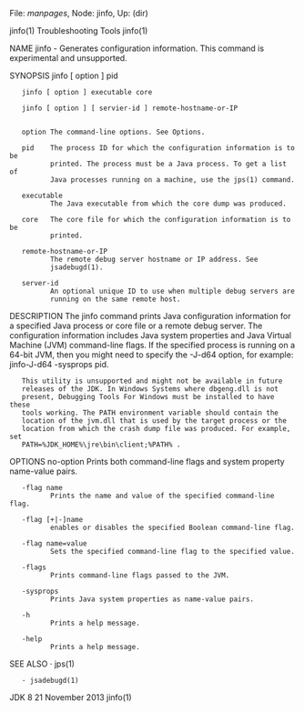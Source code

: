 File: *manpages*,  Node: jinfo,  Up: (dir)

jinfo(1)                     Troubleshooting Tools                    jinfo(1)



NAME
       jinfo - Generates configuration information. This command is
       experimental and unsupported.

SYNOPSIS
       jinfo [ option ] pid

       jinfo [ option ] executable core

       jinfo [ option ] [ servier-id ] remote-hostname-or-IP


       option The command-line options. See Options.

       pid    The process ID for which the configuration information is to be
              printed. The process must be a Java process. To get a list of
              Java processes running on a machine, use the jps(1) command.

       executable
              The Java executable from which the core dump was produced.

       core   The core file for which the configuration information is to be
              printed.

       remote-hostname-or-IP
              The remote debug server hostname or IP address. See
              jsadebugd(1).

       server-id
              An optional unique ID to use when multiple debug servers are
              running on the same remote host.

DESCRIPTION
       The jinfo command prints Java configuration information for a specified
       Java process or core file or a remote debug server. The configuration
       information includes Java system properties and Java Virtual Machine
       (JVM) command-line flags. If the specified process is running on a
       64-bit JVM, then you might need to specify the -J-d64 option, for
       example: jinfo-J-d64 -sysprops pid.

       This utility is unsupported and might not be available in future
       releases of the JDK. In Windows Systems where dbgeng.dll is not
       present, Debugging Tools For Windows must be installed to have these
       tools working. The PATH environment variable should contain the
       location of the jvm.dll that is used by the target process or the
       location from which the crash dump file was produced. For example, set
       PATH=%JDK_HOME%\jre\bin\client;%PATH% .

OPTIONS
       no-option
              Prints both command-line flags and system property name-value
              pairs.

       -flag name
              Prints the name and value of the specified command-line flag.

       -flag [+|-]name
              enables or disables the specified Boolean command-line flag.

       -flag name=value
              Sets the specified command-line flag to the specified value.

       -flags
              Prints command-line flags passed to the JVM.

       -sysprops
              Prints Java system properties as name-value pairs.

       -h
              Prints a help message.

       -help
              Prints a help message.

SEE ALSO
       · jps(1)

       · jsadebugd(1)



JDK 8                          21 November 2013                       jinfo(1)
